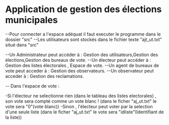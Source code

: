 # Application de gestion des élections municipales

--Pour connecter a l'espace adéquat il faut executer le programme dans le dossier "src"
--Les utilisateurs sont stockés dans le fichier texte "ajt_ut.txt" situé dans "src"

--Un Administrateur peut accéder à : Gestion des utilisateurs,Gestion des élections,Gestion des bureaux de vote.
--Un électeur peut accéder à : Gestion des listes électorales , Espace de vote.
--Un agent de bureaux de vote peut acceder à : Gestion des observateurs.
--Un observateur peut acceder à : Gestion des reclamations.

-- Dans l'espace de vote :

-Si l'électeur ne selectionne rien (dans le tableau des listes electorales) , son vote sera compté comme un vote blanc ! (dans le ficher "aj_ut.txt" le vote sera "0"(vote blanc))
-Sinon , l'électeur peut voter par la selection d'une seule liste (dans le ficher "aj_ut.txt" le vote sera "idliste"(Identifiant de la liste))
